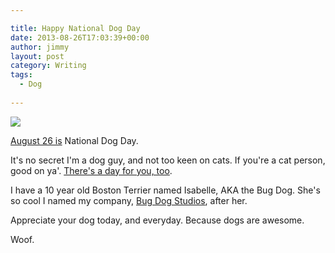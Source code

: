 ```yaml
---

title: Happy National Dog Day
date: 2013-08-26T17:03:39+00:00
author: jimmy
layout: post
category: Writing
tags:
  - Dog
  
---
```

![](https://s3-us-west-2.amazonaws.com/www.jimmylittle.com/post-images/NatDogDay.JPG)

[August 26 is](http://www.nationaldogday.com) National Dog Day.

It's no secret I'm a dog guy, and not too keen on cats.  If you're a cat person, good on ya'.  [There's a day for you, too](http://www.nationalcatday.com). 

I have a 10 year old Boston Terrier named Isabelle, AKA the Bug Dog.  She's so cool I named my company, [Bug Dog Studios](http://www.bugdogstudios.com), after her.   

Appreciate your dog today, and everyday.  Because dogs are awesome.

Woof.

 